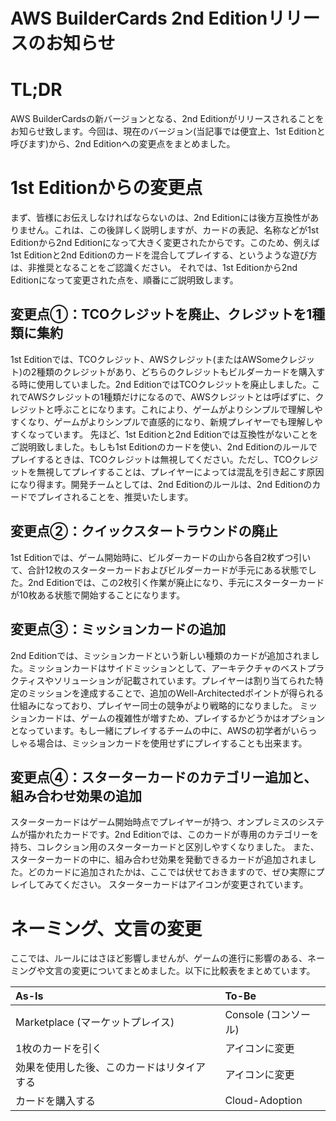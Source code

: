 # AWS BuilderCards 2nd Editionリリースのお知らせ
# TL;DR
AWS BuilderCardsの新バージョンとなる、2nd Editionがリリースされることをお知らせ致します。今回は、現在のバージョン(当記事では便宜上、1st Editionと呼びます)から、2nd Editionへの変更点をまとめました。

# 1st Editionからの変更点
まず、皆様にお伝えしなければならないのは、2nd Editionには後方互換性がありません。これは、この後詳しく説明しますが、カードの表記、名称などが1st Editionから2nd Editionになって大きく変更されたからです。このため、例えば1st Editionと2nd Editionのカードを混合してプレイする、というような遊び方は、非推奨となることをご認識ください。
それでは、1st Editionから2nd Editionになって変更された点を、順番にご説明致します。

## 変更点①：TCOクレジットを廃止、クレジットを1種類に集約
1st Editionでは、TCOクレジット、AWSクレジット(またはAWSomeクレジット)の2種類のクレジットがあり、どちらのクレジットもビルダーカードを購入する時に使用していました。2nd EditionではTCOクレジットを廃止しました。これでAWSクレジットの1種類だけになるので、AWSクレジットとは呼ばずに、クレジットと呼ぶことになります。これにより、ゲームがよりシンプルで理解しやすくなり、ゲームがよりシンプルで直感的になり、新規プレイヤーでも理解しやすくなっています。
先ほど、1st Editionと2nd Editionでは互換性がないことをご説明致しました。もしも1st Editionのカードを使い、2nd Editionのルールでプレイするときは、TCOクレジットは無視してください。ただし、TCOクレジットを無視してプレイすることは、プレイヤーによっては混乱を引き起こす原因になり得ます。開発チームとしては、2nd Editionのルールは、2nd Editionのカードでプレイされることを、推奨いたします。

## 変更点②：クイックスタートラウンドの廃止
1st Editionでは、ゲーム開始時に、ビルダーカードの山から各自2枚ずつ引いて、合計12枚のスターターカードおよびビルダーカードが手元にある状態でした。2nd Editionでは、この2枚引く作業が廃止になり、手元にスターターカードが10枚ある状態で開始することになります。

## 変更点③：ミッションカードの追加
2nd Editionでは、ミッションカードという新しい種類のカードが追加されました。ミッションカードはサイドミッションとして、アーキテクチャのベストプラクティスやソリューションが記載されています。プレイヤーは割り当てられた特定のミッションを達成することで、追加のWell-Architectedポイントが得られる仕組みになっており、プレイヤー同士の競争がより戦略的になりました。
ミッションカードは、ゲームの複雑性が増すため、プレイするかどうかはオプションとなっています。もし一緒にプレイするチームの中に、AWSの初学者がいらっしゃる場合は、ミッションカードを使用せずにプレイすることも出来ます。

## 変更点④：スターターカードのカテゴリー追加と、組み合わせ効果の追加
スターターカードはゲーム開始時点でプレイヤーが持つ、オンプレミスのシステムが描かれたカードです。2nd Editionでは、このカードが専用のカテゴリーを持ち、コレクション用のスターターカードと区別しやすくなりました。
また、スターターカードの中に、組み合わせ効果を発動できるカードが追加されました。どのカードに追加されたかは、ここでは伏せておきますので、ぜひ実際にプレイしてみてください。
スターターカードはアイコンが変更されています。

# ネーミング、文言の変更
ここでは、ルールにはさほど影響しませんが、ゲームの進行に影響のある、ネーミングや文言の変更についてまとめました。以下に比較表をまとめています。

| As-Is | To-Be |
| :---- | :---- |
| Marketplace (マーケットプレイス) | Console (コンソール) |
| 1枚のカードを引く | アイコンに変更 |
| 効果を使用した後、このカードはリタイアする | アイコンに変更 |
| カードを購入する | Cloud-Adoption |
